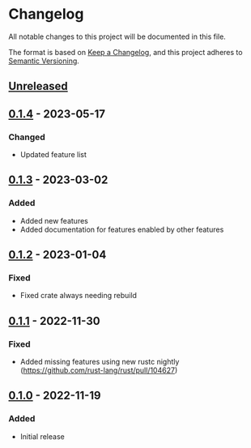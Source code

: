 # Changelog
All notable changes to this project will be documented in this file.

The format is based on [Keep a Changelog](https://keepachangelog.com/en/1.0.0/),
and this project adheres to [Semantic Versioning](https://semver.org/spec/v2.0.0.html).

## [Unreleased]

## [0.1.4] - 2023-05-17
### Changed
- Updated feature list

## [0.1.3] - 2023-03-02
### Added
- Added new features
- Added documentation for features enabled by other features

## [0.1.2] - 2023-01-04
### Fixed
- Fixed crate always needing rebuild

## [0.1.1] - 2022-11-30
### Fixed
- Added missing features using new rustc nightly (https://github.com/rust-lang/rust/pull/104627)

## [0.1.0] - 2022-11-19
### Added
- Initial release

[Unreleased]: https://github.com/calebzulawski/target-features/compare/0.1.4...HEAD
[0.1.4]: https://github.com/calebzulawski/target-features/compare/0.1.3...0.1.4
[0.1.3]: https://github.com/calebzulawski/target-features/compare/0.1.2...0.1.3
[0.1.2]: https://github.com/calebzulawski/target-features/compare/0.1.1...0.1.2
[0.1.1]: https://github.com/calebzulawski/target-features/compare/0.1.0...0.1.1
[0.1.0]: https://github.com/calebzulawski/target-features/releases/tag/0.1.0
